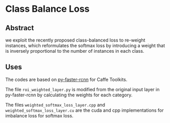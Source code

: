 # Class Balance Loss

## Abstract

we exploit the recently proposed class-balanced loss to re-weight instances, which reformulates the softmax loss by introducing a weight that is inversely proportional to the number of instances in each class.

## Uses

The codes are based on [py-faster-rcnn](https://github.com/rbgirshick/py-faster-rcnn) for Caffe Toolkits.

The file ```roi_weighted_layer.py``` is modified from the original input layer in py-faster-rcnn by calculating the weights for each category.

The files ```weighted_softmax_loss_layer.cpp``` and ```weighted_softmax_loss_layer.cu``` are the cuda and cpp implementations for imbalance loss for softmax loss.
